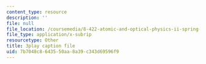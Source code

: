 ```yaml
---
content_type: resource
description: ''
file: null
file_location: /coursemedia/8-422-atomic-and-optical-physics-ii-spring-2013/7b7048c8643550aa8a39c343d69596f9_FU3P-vnGSZ0.vtt
file_type: application/x-subrip
resourcetype: Other
title: 3play caption file
uid: 7b7048c8-6435-50aa-8a39-c343d69596f9
---
```

